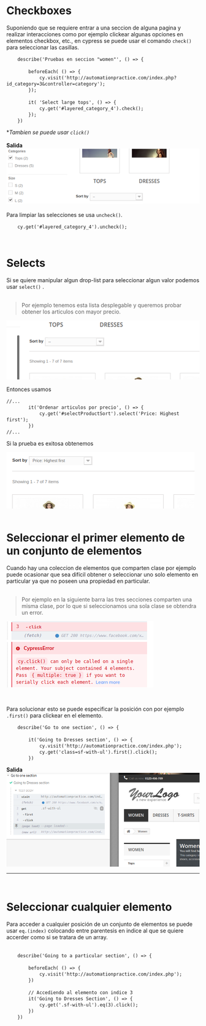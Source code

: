 # **Checkboxes**

Suponiendo que se requiere entrar a una seccion de alguna pagina y realizar interacciones como por ejemplo clickear algunas opciones en elementos checkbox, etc., en cypress se puede usar el comando  ```check()``` para seleccionar las casillas.

```JS
    describe('Pruebas en seccion "women"', () => {

        beforeEach( () => {
            cy.visit('http://automationpractice.com/index.php?id_category=3&controller=category');
        });

        it( 'Select large tops', () => {
            cy.get('#layered_category_4').check();
        });
    })
```
**Tambien se puede usar ```click()```*
<br><br>
**Salida**
![](./images/11.png)
<br><br>
Para limpiar las selecciones se usa ```uncheck()```.

```JS
    cy.get('#layered_category_4').uncheck();
```
<br>

# **Selects**
Si se quiere manipular algun drop-list para seleccionar algun valor podemos usar ```select()``` .
<br><br>
>Por ejemplo tenemos esta lista desplegable y queremos probar obtener los articulos con mayor precio.<br>

![](./images/12.png)

Entonces usamos
```JS
//...
        it('Ordenar articulos por precio', () => {
            cy.get('#selectProductSort').select('Price: Highest first');
        })
//...
```
Si la prueba es exitosa obtenemos

![](./images/13.png)
<br><br>

# **Seleccionar el primer elemento de un conjunto de elementos**

Cuando hay una coleccion de elementos que comparten clase por ejemplo puede ocasionar que sea difícil obtener o seleccionar uno solo elemento en particular ya que no poseen una propiedad en particular.
<br><br>


>Por ejemplo en la siguiente barra las tres secciones comparten una misma clase, por lo que si seleccionamos una sola clase se obtendra un error.

![](./images/14.png)

<br>

Para solucionar esto se puede especificar la posición con por ejemplo ```.first()``` para clickear en el elemento.
<br>

```JS
    describe('Go to one section', () => {

        it('Going to Dresses section', () => {
            cy.visit('http://automationpractice.com/index.php');
            cy.get('class=sf-with-ul').first().click();
        })
```

**Salida**
![](./images/16.png)

---
<br>

# **Seleccionar cualquier elemento**
Para acceder a cualquier posición de un conjunto de elementos se puede usar ```eq.(index)``` colocando entre parentesis en indice al que se quiere accerder como si se tratara de un array.
<br><br>

```JS
    describe('Going to a particular section', () => {

        beforeEach( () => {
            cy.visit('http://automationpractice.com/index.php');
        })

        // Accediendo al elemento con indice 3
        it('Going to Dresses Section', () => {
            cy.get('.sf-with-ul').eq(3).click();  
        })
    })
```
